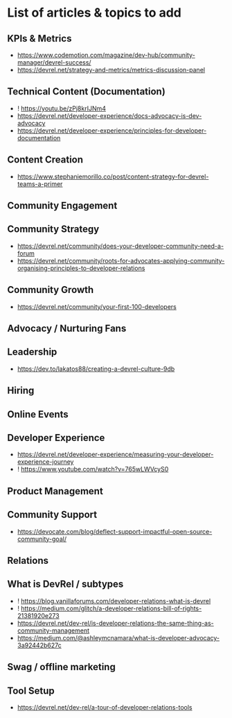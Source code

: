 # List of articles &amp; topics to add

## KPIs &amp; Metrics
- https://www.codemotion.com/magazine/dev-hub/community-manager/devrel-success/
- https://devrel.net/strategy-and-metrics/metrics-discussion-panel

## Technical Content (Documentation)
- ! https://youtu.be/zPj8krIJNm4
- https://devrel.net/developer-experience/docs-advocacy-is-dev-advocacy
- https://devrel.net/developer-experience/principles-for-developer-documentation

## Content Creation
- https://www.stephaniemorillo.co/post/content-strategy-for-devrel-teams-a-primer

## Community Engagement

## Community Strategy
- https://devrel.net/community/does-your-developer-community-need-a-forum
- https://devrel.net/community/roots-for-advocates-applying-community-organising-principles-to-developer-relations

## Community Growth
- https://devrel.net/community/your-first-100-developers

## Advocacy / Nurturing Fans

## Leadership
- https://dev.to/lakatos88/creating-a-devrel-culture-9db

## Hiring

## Online Events

## Developer Experience
- https://devrel.net/developer-experience/measuring-your-developer-experience-journey
- ! https://www.youtube.com/watch?v=765wLWVcyS0


## Product Management

## Community Support
- https://devocate.com/blog/deflect-support-impactful-open-source-community-goal/

## Relations

## What is DevRel / subtypes
- ! https://blog.vanillaforums.com/developer-relations-what-is-devrel
- ! https://medium.com/glitch/a-developer-relations-bill-of-rights-21381920e273
- https://devrel.net/dev-rel/is-developer-relations-the-same-thing-as-community-management
- https://medium.com/@ashleymcnamara/what-is-developer-advocacy-3a92442b627c

## Swag / offline marketing

## Tool Setup
- https://devrel.net/dev-rel/a-tour-of-developer-relations-tools
